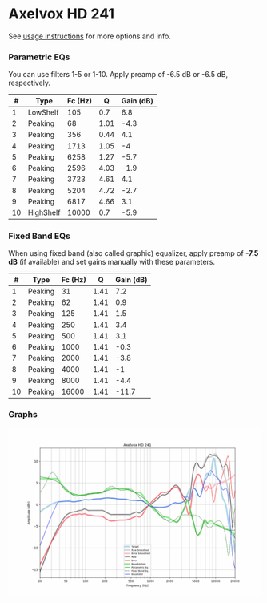 # Axelvox HD 241
See [usage instructions](https://github.com/jaakkopasanen/AutoEq#usage) for more options and info.

### Parametric EQs
You can use filters 1-5 or 1-10. Apply preamp of -6.5 dB or -6.5 dB, respectively.

|   # | Type      |   Fc (Hz) |    Q |   Gain (dB) |
|-----|-----------|-----------|------|-------------|
|   1 | LowShelf  |       105 | 0.7  |         6.8 |
|   2 | Peaking   |        68 | 1.01 |        -4.3 |
|   3 | Peaking   |       356 | 0.44 |         4.1 |
|   4 | Peaking   |      1713 | 1.05 |        -4   |
|   5 | Peaking   |      6258 | 1.27 |        -5.7 |
|   6 | Peaking   |      2596 | 4.03 |        -1.9 |
|   7 | Peaking   |      3723 | 4.61 |         4.1 |
|   8 | Peaking   |      5204 | 4.72 |        -2.7 |
|   9 | Peaking   |      6817 | 4.66 |         3.1 |
|  10 | HighShelf |     10000 | 0.7  |        -5.9 |

### Fixed Band EQs
When using fixed band (also called graphic) equalizer, apply preamp of **-7.5 dB** (if available) and set gains manually with these parameters.

|   # | Type    |   Fc (Hz) |    Q |   Gain (dB) |
|-----|---------|-----------|------|-------------|
|   1 | Peaking |        31 | 1.41 |         7.2 |
|   2 | Peaking |        62 | 1.41 |         0.9 |
|   3 | Peaking |       125 | 1.41 |         1.5 |
|   4 | Peaking |       250 | 1.41 |         3.4 |
|   5 | Peaking |       500 | 1.41 |         3.1 |
|   6 | Peaking |      1000 | 1.41 |        -0.3 |
|   7 | Peaking |      2000 | 1.41 |        -3.8 |
|   8 | Peaking |      4000 | 1.41 |        -1   |
|   9 | Peaking |      8000 | 1.41 |        -4.4 |
|  10 | Peaking |     16000 | 1.41 |       -11.7 |

### Graphs
![](./Axelvox%20HD%20241.png)
